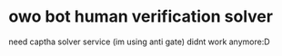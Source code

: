 # owo bot human verification solver
need captha solver service (im using anti gate)
didnt work anymore:D
